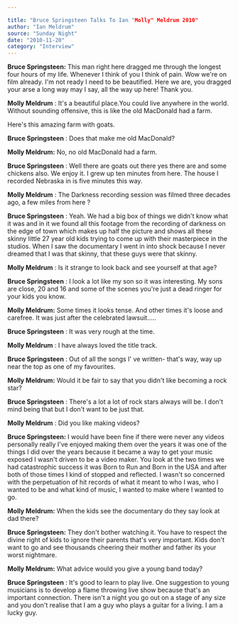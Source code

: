 ```yaml
---

title: "Bruce Springsteen Talks To Ian "Molly" Meldrum 2010"
author: "Ian Meldrum"
source: "Sunday Night"
date: "2010-11-20"
category: "Interview"
---
```


**Bruce Springsteen:** This man right here dragged me through the longest four hours of my life. Whenever I think of you I think of pain. Wow we're on film already. I'm not ready I need to be beautified. Here we are, you dragged your arse a long way may I say, all the way up here! Thank you.

**Molly Meldrum** : It's a beautiful place.You could live anywhere in the world. Without sounding offensive, this is like the old MacDonald had a farm.

Here's this amazing farm with goats.

**Bruce Springsteen** : Does that make me old MacDonald?

**Molly Meldrum:** No, no old MacDonald had a farm.

**Bruce Springsteen** : Well there are goats out there yes there are and some chickens also. We enjoy it. I grew up ten minutes from here. The house I recorded Nebraska in is five minutes this way.

**Molly Meldrum** : The Darkness recording session was filmed three decades ago, a few miles from here ?

**Bruce Springsteen** : Yeah. We had a big box of things we didn't know what it was and in it we found all this footage from the recording of darkness on the edge of town which makes up half the picture and shows all these skinny little 27 year old kids trying to come up with their masterpiece in the studios. When I saw the documentary I went in into shock because I never dreamed that I was that skinny, that these guys were that skinny.

**Molly Meldrum** : Is it strange to look back and see yourself at that age?

**Bruce Springsteen** : I look a lot like my son so it was interesting. My sons are close, 20 and 16 and some of the scenes you're just a dead ringer for your kids you know.

**Molly Meldrum:** Some times it looks tense. And other times it's loose and carefree. It was just after the celebrated lawsuit.....

**Bruce Springsteen** : It was very rough at the time.

**Molly Meldrum** : I have always loved the title track.

**Bruce Springsteen** : Out of all the songs I' ve written- that's way, way up near the top as one of my favourites.

**Molly Meldrum:** Would it be fair to say that you didn't like becoming a rock star?

**Bruce Springsteen** : There's a lot a lot of rock stars always will be. I don't mind being that but I don't want to be just that.

**Molly Meldrum** : Did you like making videos?

**Bruce Springsteen:** I would have been fine if there were never any videos personally really I've enjoyed making them over the years it was one of the things I did over the years because it became a way to get your music exposed I wasn't driven to be a video maker. You look at the two times we had catastrophic success it was Born to Run and Born in the USA and after both of those times I kind of stopped and reflected. I wasn't so concerned with the perpetuation of hit records of what it meant to who I was, who I wanted to be and what kind of music, I wanted to make where I wanted to go.

**Molly Meldrum:** When the kids see the documentary do they say look at dad there?

**Bruce Springsteen:** They don't bother watching it. You have to respect the divine right of kids to ignore their parents that's very important. Kids don't want to go and see thousands cheering their mother and father its your worst nightmare.

**Molly Meldrum:** What advice would you give a young band today?

**Bruce Springsteen** : It's good to learn to play live. One suggestion to young musicians is to develop a flame throwing live show because that's an important connection. There isn't a night you go out on a stage of any size and you don't realise that I am a guy who plays a guitar for a living. I am a lucky guy.
